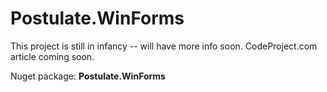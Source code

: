 # Postulate.WinForms

This project is still in infancy -- will have more info soon. CodeProject.com article coming soon.

Nuget package: **Postulate.WinForms**

